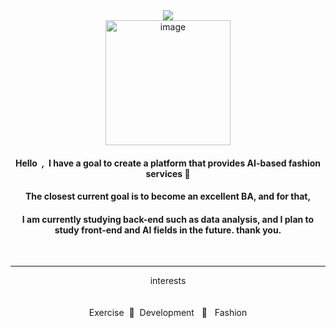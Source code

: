 <div align=center>
 	<img src="https://capsule-render.vercel.app/api?type=waving&color=auto&height=170&section=header&text=Junjoy%20Studio&fontSize=55&animation=fadeIn&fontAlignY=30&desc=%20&descAlignY=60&descAlign=90" />	
 
  


<div align = center><img width="200" alt="image" src="https://user-images.githubusercontent.com/121990539/217735977-75aab578-5927-43db-8398-952f259d0d3c.png">
 </div>
 

 
 <center> <h4> Hello  &nbsp;,&nbsp; I have a goal to create a platform that provides AI-based fashion services 💈</h4> <center>
 
  
  <center> <h4> The closest current goal is to become an excellent BA, and for that, </h4> <center>
  
  <center><h4> I am currently studying back-end such as data analysis, and I plan to study front-end and AI fields in the future. thank you. </h4> <center>
   <br>
  <hr>
   <center>    interests <center>
    <br>
    <br>
   
 <center>   Exercise&nbsp; 📎 &nbsp;Development &nbsp; 📎 &nbsp; Fashion<center>
  
  <br>
  
  
  
  

 <br>
  <br>

<!--     <h3 align="center">Languages and Tools:</h3> -->
  
  
<!--   
 <p align="center"> <a href="https://www.cprogramming.com/" target="_blank"> <img src="https://raw.githubusercontent.com/devicons/devicon/master/icons/c/c-original.svg" alt="c" width="40" height="40"/> </a> <a href="https://www.w3schools.com/cpp/" target="_blank"> <img src="https://raw.githubusercontent.com/devicons/devicon/master/icons/cplusplus/cplusplus-original.svg" alt="cplusplus" width="40" height="40"/> </a> <a href="https://firebase.google.com/" target="_blank"> <img src="https://www.vectorlogo.zone/logos/firebase/firebase-icon.svg" alt="firebase" width="40" height="40"/> </a> <a href="https://www.w3.org/html/" target="_blank"> <img src="https://raw.githubusercontent.com/devicons/devicon/master/icons/html5/html5-original-wordmark.svg" alt="html5" width="40" height="40"/> </a> <a href="https://www.java.com" target="_blank"> <img src="https://raw.githubusercontent.com/devicons/devicon/master/icons/java/java-original.svg" alt="java" width="40" height="40"/> </a> <a href="https://www.mysql.com/" target="_blank"> <img src="https://raw.githubusercontent.com/devicons/devicon/master/icons/mysql/mysql-original-wordmark.svg" alt="mysql" width="40" height="40"/> </a> <a href="https://www.python.org" target="_blank"> <img src="https://raw.githubusercontent.com/devicons/devicon/master/icons/python/python-original.svg" alt="python" width="40" height="40"/> </a> <a href="https://spring.io/" target="_blank"> <img src="https://www.vectorlogo.zone/logos/springio/springio-icon.svg" alt="spring" width="40" height="40"/> </a> <a href="https://vuejs.org/" target="_blank"> <img src="https://raw.githubusercontent.com/devicons/devicon/master/icons/vuejs/vuejs-original-wordmark.svg" alt="vuejs" width="40" height="40"/> </a> </p>    



  
  

  

 -->
